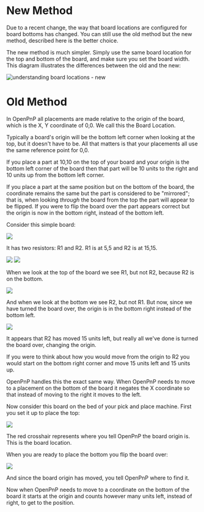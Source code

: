 # New Method

Due to a recent change, the way that board locations are configured for board bottoms has changed. You can still use the old method but the new method, described here is the better choice.

The new method is much simpler. Simply use the same board location for the top and bottom of the board, and make sure you set the board width. This diagram illustrates the differences between the old and the new:

![understanding board locations - new](https://cloud.githubusercontent.com/assets/1182323/12605892/c8e2d8e8-c47d-11e5-8b80-743e2a8d0b3d.png)


# Old Method

In OpenPnP all placements are made relative to the origin of the board, which is the X, Y coordinate of 0,0. We call this the Board Location.

Typically a board's origin will be the bottom left corner when looking at the top, but it doesn't have to be. All that matters is that your placements all use the same reference point for 0,0.

If you place a part at 10,10 on the top of your board and your origin is the bottom left corner of the board then that part will be 10 units to the right and 10 units up from the bottom left corner.

If you place a part at the same position but on the bottom of the board, the coordinate remains the same but the part is considered to be "mirrored"; that is, when looking *through* the board from the top the part will appear to be flipped. If you were to flip the board over the part appears correct but the origin is now in the bottom right, instead of the bottom left.

Consider this simple board:

![](Understanding-Board-Locations/board.png)

It has two resistors: R1 and R2. R1 is at 5,5 and R2 is at 15,15.

![](Understanding-Board-Locations/R1.png)
![](Understanding-Board-Locations/R2.png)

When we look at the top of the board we see R1, but not R2, because R2 is on the bottom.

![](Understanding-Board-Locations/Top.png)

And when we look at the bottom we see R2, but not R1. But now, since we have turned the board over, the origin is in the bottom right instead of the bottom left.

![](Understanding-Board-Locations/Bottom.png)

It appears that R2 has moved 15 units left, but really all we've done is turned the board over, changing the origin.

If you were to think about how you would move from the origin to R2 you would start on the bottom right corner and move 15 units left and 15 units up.

OpenPnP handles this the exact same way. When OpenPnP needs to move to a placement on the bottom of the board it negates the X coordinate so that instead of moving to the right it moves to the left.

Now consider this board on the bed of your pick and place machine. First you set it up to place the top:

![](Understanding-Board-Locations/Top_Bed.png)

The red crosshair represents where you tell OpenPnP the board origin is. This is the board location.

When you are ready to place the bottom you flip the board over:

![](Understanding-Board-Locations/Bottom_Bed.png)

And since the board origin has moved, you tell OpenPnP where to find it.

Now when OpenPnP needs to move to a coordinate on the bottom of the board it starts at the origin and counts however many units left, instead of right, to get to the position.